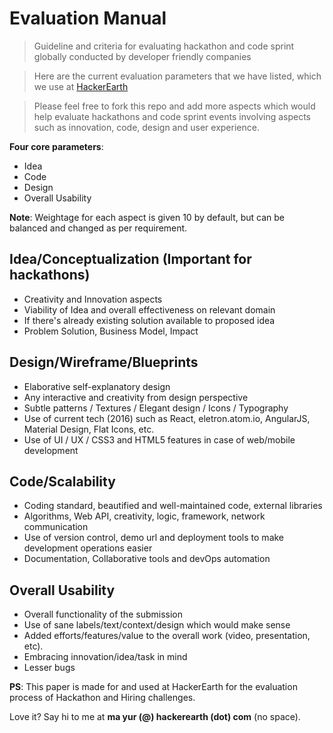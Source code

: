 # Evaluation Manual

> Guideline and criteria for evaluating hackathon and code sprint globally conducted by developer friendly companies 

> Here are the current evaluation parameters that we have listed, which we use at [HackerEarth](https://www.hackerearth.com/)

> Please feel free to fork this repo and add more aspects which would help evaluate hackathons and code sprint events involving aspects such as innovation, code, design and user experience.

**Four core parameters**:

* Idea
* Code
* Design
* Overall Usability

**Note**: Weightage for each aspect is given 10 by default, but can be balanced and changed as per requirement.

## Idea/Conceptualization (Important for hackathons)

- Creativity and Innovation aspects
- Viability of Idea and overall effectiveness on relevant domain
- If there's already existing solution available to proposed idea
- Problem Solution, Business Model, Impact

## Design/Wireframe/Blueprints

- Elaborative self-explanatory design
- Any interactive and creativity from design perspective
- Subtle patterns / Textures / Elegant design / Icons / Typography
- Use of current tech (2016) such as React, eletron.atom.io, AngularJS, Material Design, Flat Icons, etc.
- Use of UI / UX / CSS3 and HTML5 features in case of web/mobile development

## Code/Scalability

- Coding standard, beautified and well-maintained code, external libraries
- Algorithms, Web API, creativity, logic, framework, network communication
- Use of version control, demo url and deployment tools to make development operations easier
- Documentation, Collaborative tools and devOps automation

## Overall Usability

- Overall functionality of the submission
- Use of sane labels/text/context/design which would make sense
- Added efforts/features/value to the overall work (video, presentation, etc).
- Embracing innovation/idea/task in mind
- Lesser bugs


**PS**: This paper is made for and used at HackerEarth for the evaluation process of Hackathon and Hiring challenges. 

Love it? Say hi to me at **ma yur (@) hackerearth (dot) com** (no space).
